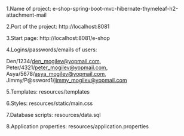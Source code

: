 1.Name of project: e-shop-spring-boot-mvc-hibernate-thymeleaf-h2-attachment-mail

2.Port of the project: http://localhost:8081

3.Start page: http://localhost:8081/e-shop

4.Logins/passwords/emails of users:

Den/1234/den_mogilev@yopmail.com,
Peter/4321/peter_mogilev@yopmail.com,
Asya/5678/asya_mogilev@yopmail.com,
Jimmy/P@ssword1/jimmy_mogilev@yopmail.com

5.Templates: resources/templates

6.Styles: resources/static/main.css

7.Database scripts: resources/data.sql

8.Application properties: resources/application.properties


